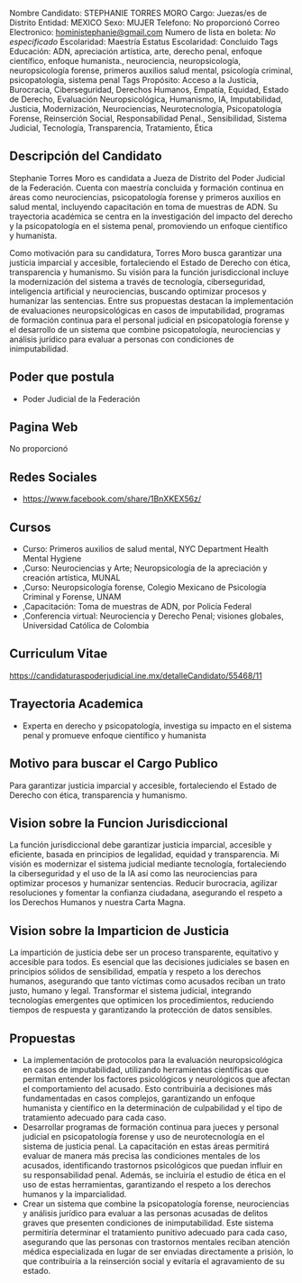 Nombre Candidato: STEPHANIE TORRES MORO
Cargo: Juezas/es de Distrito
Entidad: MEXICO
Sexo: MUJER
Telefono: No proporcionó
Correo Electronico: hoministephanie@gmail.com
Numero de lista en boleta: *No especificado*
Escolaridad: Maestría
Estatus Escolaridad: Concluido
Tags Educación: ADN, apreciación artística, arte, derecho penal, enfoque científico, enfoque humanista., neurociencia, neuropsicología, neuropsicología forense, primeros auxilios salud mental, psicología criminal, psicopatología, sistema penal
Tags Propósito: Acceso a la Justicia, Burocracia, Ciberseguridad, Derechos Humanos, Empatía, Equidad, Estado de Derecho, Evaluación Neuropsicológica, Humanismo, IA, Imputabilidad, Justicia, Modernización, Neurociencias, Neurotecnología, Psicopatología Forense, Reinserción Social, Responsabilidad Penal., Sensibilidad, Sistema Judicial, Tecnología, Transparencia, Tratamiento, Ética


## Descripción del Candidato 

Stephanie Torres Moro es candidata a Jueza de Distrito del Poder Judicial de la Federación. Cuenta con maestría concluida y formación continua en áreas como neurociencias, psicopatología forense y primeros auxilios en salud mental, incluyendo capacitación en toma de muestras de ADN. Su trayectoria académica se centra en la investigación del impacto del derecho y la psicopatología en el sistema penal, promoviendo un enfoque científico y humanista.

Como motivación para su candidatura, Torres Moro busca garantizar una justicia imparcial y accesible, fortaleciendo el Estado de Derecho con ética, transparencia y humanismo. Su visión para la función jurisdiccional incluye la modernización del sistema a través de tecnología, ciberseguridad, inteligencia artificial y neurociencias, buscando optimizar procesos y humanizar las sentencias. Entre sus propuestas destacan la implementación de evaluaciones neuropsicológicas en casos de imputabilidad, programas de formación continua para el personal judicial en psicopatología forense y el desarrollo de un sistema que combine psicopatología, neurociencias y análisis jurídico para evaluar a personas con condiciones de inimputabilidad.


## Poder que postula

- Poder Judicial de la Federación


## Pagina Web

No proporcionó


## Redes Sociales

- https://www.facebook.com/share/1BnXKEX56z/


## Cursos

- Curso: Primeros auxilios de salud mental, NYC Department  Health   Mental Hygiene
- ,Curso: Neurociencias y Arte; Neuropsicología de la apreciación y creación artística, MUNAL
- ,Curso: Neuropsicología forense, Colegio Mexicano de Psicología Criminal y Forense, UNAM
- ,Capacitación: Toma de muestras de ADN, por Policía Federal
- ,Conferencia virtual: Neurociencia y Derecho Penal; visiones globales, Universidad Católica de Colombia


## Curriculum Vitae

https://candidaturaspoderjudicial.ine.mx/detalleCandidato/55468/11


## Trayectoria Academica

- Experta en derecho y psicopatología, investiga su impacto en el sistema penal y promueve enfoque científico y humanista


## Motivo para buscar el Cargo Publico

Para garantizar justicia imparcial y accesible, fortaleciendo el Estado de Derecho con ética, transparencia y humanismo.


## Vision sobre la Funcion Jurisdiccional

La función jurisdiccional debe garantizar justicia imparcial, accesible y eficiente, basada en principios de legalidad, equidad y transparencia. Mi visión es modernizar el sistema judicial mediante tecnología, fortaleciendo la ciberseguridad y el uso de la IA así como las neurociencias para optimizar procesos y humanizar sentencias. Reducir burocracia, agilizar resoluciones y fomentar la confianza ciudadana, asegurando el respeto a los Derechos Humanos y nuestra Carta Magna.


## Vision sobre la Imparticion de Justicia

La impartición de justicia debe ser un proceso transparente, equitativo y accesible para todos. Es esencial que las decisiones judiciales se basen en principios sólidos de sensibilidad, empatía y respeto a los derechos humanos, asegurando que tanto víctimas como acusados reciban un trato justo, humano y legal. Transformar el sistema judicial, integrando tecnologías emergentes que optimicen los procedimientos, reduciendo tiempos de respuesta y garantizando la protección de datos sensibles.


## Propuestas

- La implementación de protocolos para la evaluación neuropsicológica en casos de imputabilidad, utilizando herramientas científicas que permitan entender los factores psicológicos y neurológicos que afectan el comportamiento del acusado. Esto contribuiría a decisiones más fundamentadas en casos complejos, garantizando un enfoque humanista y científico en la determinación de culpabilidad y el tipo de tratamiento adecuado para cada caso.
- Desarrollar programas de formación continua para jueces y personal judicial en psicopatología forense y uso de neurotecnología en el sistema de justicia penal. La capacitación en estas áreas permitirá evaluar de manera más precisa las condiciones mentales de los acusados, identificando trastornos psicológicos que puedan influir en su responsabilidad penal. Además, se incluiría el estudio de ética en el uso de estas herramientas, garantizando el respeto a los derechos humanos y la imparcialidad.
- Crear un sistema que combine la psicopatología forense, neurociencias y análisis jurídico para evaluar a las personas acusadas de delitos graves que presenten condiciones de inimputabilidad. Este sistema permitiría determinar el tratamiento punitivo adecuado para cada caso, asegurando que las personas con trastornos mentales reciban atención médica especializada en lugar de ser enviadas directamente a prisión, lo que contribuiría a la reinserción social y evitaría el agravamiento de su estado.


